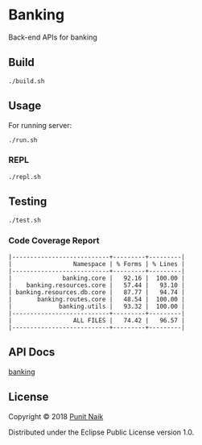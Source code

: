 # Banking

Back-end APIs for banking

## Build

```
./build.sh
```

## Usage

For running server:
```
./run.sh
```

### REPL
```
./repl.sh
```

## Testing

```
./test.sh
```

### Code Coverage Report

```
|---------------------------+---------+---------|
|                 Namespace | % Forms | % Lines |
|---------------------------+---------+---------|
|              banking.core |   92.16 |  100.00 |
|    banking.resources.core |   57.44 |   93.10 |
| banking.resources.db.core |   87.77 |   94.74 |
|       banking.routes.core |   48.54 |  100.00 |
|             banking.utils |   93.32 |  100.00 |
|---------------------------+---------+---------|
|                 ALL FILES |   74.42 |   96.57 |
|---------------------------+---------+---------|
```

## API Docs

[banking](https://punit-naik.github.io/banking/)

## License

Copyright © 2018 [Punit Naik](https://github.com/punit-naik)

Distributed under the Eclipse Public License version 1.0.
